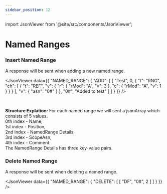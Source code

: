 ```yaml
---
sidebar_position: 12
---
```


import JsonViewer from '@site/src/components/JsonViewer';

# Named Ranges

### Insert Named Range
A response will be sent when adding a new named range.

<JsonViewer data={{
    "NAMED_RANGE": {
    "ADD": [
        [
            "Test",
            0,
            {
                "t": "RNG",
                "ch": [
                    {
                        "t": "REF",
                        "v": {
                            "r": {
                                "rMod": "A",
                                "v": 3
                            },
                            "c": {
                                "rMod": "A",
                                "v": 1
                            }
                        }
                    }
                ],
                "v": {
                    "asn": "0#"
                }
            },
            "0#",
            "Added to test"
        ]
    ]
}
}} />

<br /><p><strong>Structure Explation:</strong> For each named range we will sent a jsonArray which consists of 5 values. <br />
0th index - Name, <br /> 1st index - Position, <br /> 2nd index - NamedRange Details, <br /> 3rd index - ScopeAsn, <br /> 4th index - Comment. <br/> The NamedRange Details has three key-value pairs.</p>

### Delete Named Range
A response will be sent when deleting a named range.

<JsonViewer data={{
    "NAMED_RANGE": {
    "DELETE": [
        [
            "DF",
            "0#",
            2
        ]
    ]
}
}} />